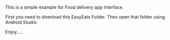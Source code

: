 This is a simple example for Food delivery app interface. 

First you need to doenload this EasyEats Folder.
Then open that folder using Android Studio.


Enjoy.....
